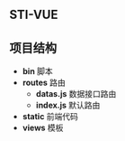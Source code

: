 ## STI-VUE


## 项目结构

- **bin** 脚本
- **routes** 路由
    - **datas.js** 数据接口路由
    - **index.js** 默认路由
- **static** 前端代码
- **views** 模板
